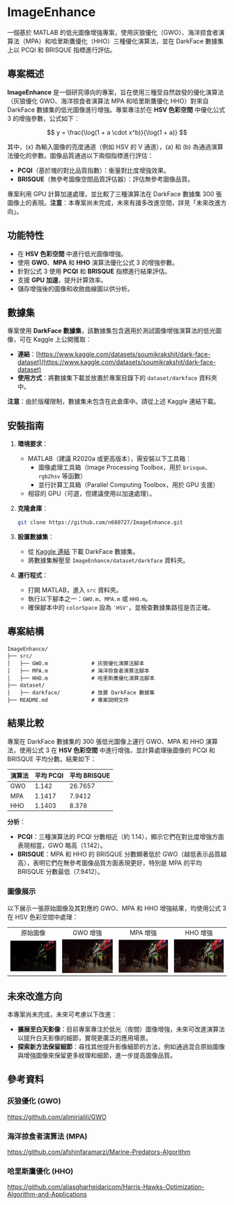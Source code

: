 # ImageEnhance

一個基於 MATLAB 的低光圖像增強專案，使用灰狼優化（GWO）、海洋掠食者演算法（MPA）和哈里斯鷹優化（HHO）三種優化演算法，並在 DarkFace 數據集上以 PCQI 和 BRISQUE 指標進行評估。

## 專案概述

**ImageEnhance** 是一個研究導向的專案，旨在使用三種受自然啟發的優化演算法（灰狼優化 GWO、海洋掠食者演算法 MPA 和哈里斯鷹優化 HHO）對來自 DarkFace 數據集的低光圖像進行增強。專案專注於在 **HSV 色彩空間** 中優化公式 3 的增強參數，公式如下：

$$ y = \frac{\log(1 + a \cdot x^b)}{\log(1 + a)} $$

其中，\(x\) 為輸入圖像的亮度通道（例如 HSV 的 V 通道），\(a\) 和 \(b\) 為通過演算法優化的參數。圖像品質通過以下兩個指標進行評估：
- **PCQI**（基於塊的對比品質指數）：衡量對比度增強效果。
- **BRISQUE**（無參考圖像空間品質評估器）：評估無參考圖像品質。

專案利用 GPU 計算加速處理，並比較了三種演算法在 DarkFace 數據集 300 張圖像上的表現。**注意**：本專案尚未完成，未來有諸多改進空間，詳見「未來改進方向」。

## 功能特性
- 在 **HSV 色彩空間** 中進行低光圖像增強。
- 使用 **GWO**、**MPA** 和 **HHO** 演算法優化公式 3 的增強參數。
- 針對公式 3 使用 **PCQI** 和 **BRISQUE** 指標進行結果評估。
- 支援 **GPU 加速**，提升計算效率。
- 儲存增強後的圖像和收斂曲線圖以供分析。

## 數據集
專案使用 **DarkFace 數據集**，該數據集包含適用於測試圖像增強演算法的低光圖像，可在 Kaggle 上公開獲取：
- **連結**：[https://www.kaggle.com/datasets/soumikrakshit/dark-face-dataset](https://www.kaggle.com/datasets/soumikrakshit/dark-face-dataset)
- **使用方式**：將數據集下載並放置於專案目錄下的 `dataset/darkface` 資料夾中。

**注意**：由於版權限制，數據集未包含在此倉庫中。請從上述 Kaggle 連結下載。

## 安裝指南
1. **環境要求**：
   - MATLAB（建議 R2020a 或更高版本），需安裝以下工具箱：
     - 圖像處理工具箱（Image Processing Toolbox，用於 `brisque`、`rgb2hsv` 等函數）
     - 並行計算工具箱（Parallel Computing Toolbox，用於 GPU 支援）
   - 相容的 GPU（可選，但建議使用以加速處理）。

2. **克隆倉庫**：
   ```bash
   git clone https://github.com/n680727/ImageEnhance.git
   ```

3. **設置數據集**：
   - 從 [Kaggle 連結](https://www.kaggle.com/datasets/soumikrakshit/dark-face-dataset) 下載 DarkFace 數據集。
   - 將數據集解壓至 `ImageEnhance/dataset/darkface` 資料夾。

4. **運行程式**：
   - 打開 MATLAB，進入 `src` 資料夾。
   - 執行以下腳本之一：`GWO.m`、`MPA.m` 或 `HHO.m`。
   - 確保腳本中的 `colorSpace` 設為 `'HSV'`，並檢查數據集路徑是否正確。

## 專案結構
```
ImageEnhance/
├── src/
│   ├── GWO.m              # 灰狼優化演算法腳本
│   ├── MPA.m              # 海洋掠食者演算法腳本
│   ├── HHO.m              # 哈里斯鷹優化演算法腳本
├── dataset/
│   ├── darkface/          # 放置 DarkFace 數據集
├── README.md              # 專案說明文件
```

## 結果比較
專案在 DarkFace 數據集的 300 張低光圖像上運行 GWO、MPA 和 HHO 演算法，使用公式 3 在 **HSV 色彩空間** 中進行增強，並計算處理後圖像的 PCQI 和 BRISQUE 平均分數。結果如下：

| 演算法 | 平均 PCQI | 平均 BRISQUE |
|--------|-----------|--------------|
| GWO    | 1.142     | 26.7657      |
| MPA    | 1.1417    | 7.9412       |
| HHO    | 1.1403    | 8.378        |

**分析**：
- **PCQI**：三種演算法的 PCQI 分數相近（約 1.14），顯示它們在對比度增強方面表現相當，GWO 略高（1.142）。
- **BRISQUE**：MPA 和 HHO 的 BRISQUE 分數顯著低於 GWO（越低表示品質越高），表明它們在無參考圖像品質方面表現更好，特別是 MPA 的平均 BRISQUE 分數最低（7.9412）。

### 圖像展示
以下展示一張原始圖像及其對應的 GWO、MPA 和 HHO 增強結果，均使用公式 3 在 HSV 色彩空間中處理：

<table>
  <tr>
    <td align="center">原始圖像</td>
    <td align="center">GWO 增強</td>
    <td align="center">MPA 增強</td>
    <td align="center">HHO 增強</td>
  </tr>
  <tr>
    <td><img src="results/original_image.png" width="200"></td>
    <td><img src="results/gwo_enhanced.png" width="200"></td>
    <td><img src="results/mpa_enhanced.png" width="200"></td>
    <td><img src="results/hho_enhanced.png" width="200"></td>
  </tr>
</table>


## 未來改進方向
本專案尚未完成，未來可考慮以下改進：
- **擴展至白天影像**：目前專案專注於低光（夜間）圖像增強，未來可改進演算法以提升白天影像的細節，實現更廣泛的應用場景。
- **探索新方法保留細節**：尋找其他提升影像細節的方法，例如通過混合原始圖像與增強圖像來保留更多紋理和細節，進一步提高圖像品質。

## 參考資料

### 灰狼優化 (GWO)
https://github.com/alimirjalili/GWO

### 海洋掠食者演算法 (MPA)
https://github.com/afshinfaramarzi/Marine-Predators-Algorithm

### 哈里斯鷹優化 (HHO)
https://github.com/aliasgharheidaricom/Harris-Hawks-Optimization-Algorithm-and-Applications
